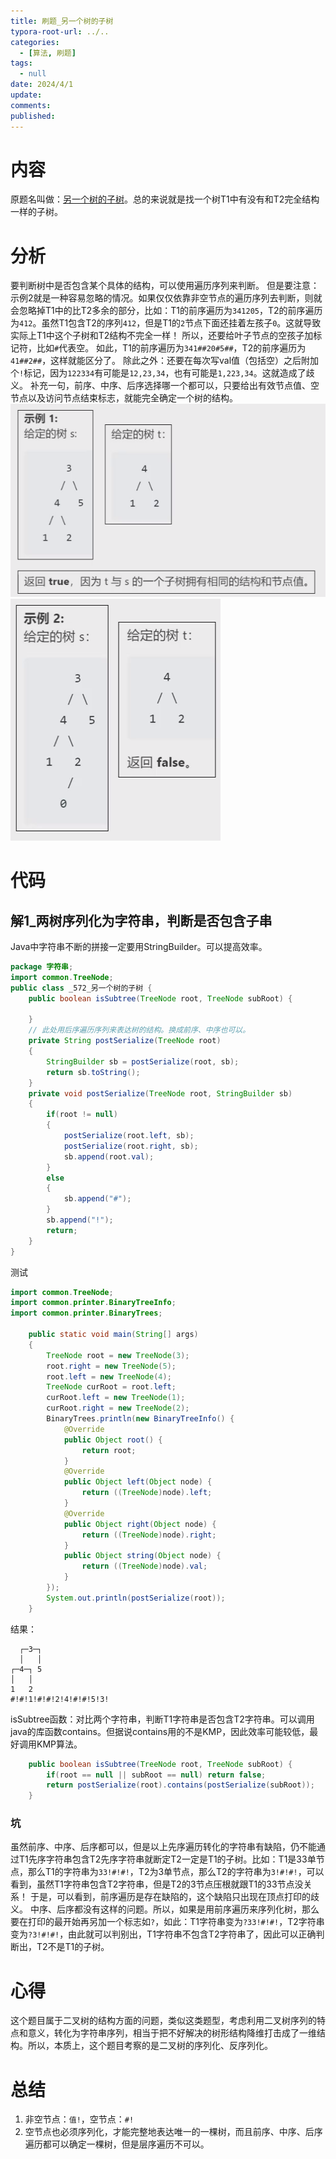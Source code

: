 ```yaml
---
title: 刷题_另一个树的子树
typora-root-url: ../..
categories:
  - [算法, 刷题]
tags:
  - null 
date: 2024/4/1
update:
comments:
published:
---
```

# 内容

原题名叫做：[另一个树的子树](https://leetcode.cn/problems/subtree-of-another-tree/description/)。总的来说就是找一个树T1中有没有和T2完全结构一样的子树。
# 分析

要判断树中是否包含某个具体的结构，可以使用遍历序列来判断。
但是要注意：示例2就是一种容易忽略的情况。如果仅仅依靠非空节点的遍历序列去判断，则就会忽略掉T1中的比T2多余的部分，比如：T1的前序遍历为`341205`，T2的前序遍历为`412`。虽然T1包含T2的序列`412`，但是T1的`2`节点下面还挂着左孩子`0`。这就导致实际上T1中这个子树和T2结构不完全一样！
所以，还要给叶子节点的空孩子加标记符，比如`#`代表空。
如此，T1的前序遍历为`341##20#5##`，T2的前序遍历为`41##2##`，这样就能区分了。
除此之外：还要在每次写val值（包括空）之后附加个`!`标记，因为`122334`有可能是`12,23,34`，也有可能是`1,223,34`。这就造成了歧义。
补充一句，前序、中序、后序选择哪一个都可以，只要给出有效节点值、空节点以及访问节点结束标志，就能完全确定一个树的结构。
![](../../images/刷题_另一个树的子树/image-20240331050434535.png)
![](../../images/刷题_另一个树的子树/image-20240331050449419.png)
# 代码

## 解1_两树序列化为字符串，判断是否包含子串

Java中字符串不断的拼接一定要用StringBuilder。可以提高效率。
```java
package 字符串;
import common.TreeNode;
public class _572_另一个树的子树 {
    public boolean isSubtree(TreeNode root, TreeNode subRoot) {
         
    }
    // 此处用后序遍历序列来表达树的结构。换成前序、中序也可以。
    private String postSerialize(TreeNode root)
    {
        StringBuilder sb = postSerialize(root, sb);
        return sb.toString();
    }
    private void postSerialize(TreeNode root, StringBuilder sb)
    {
        if(root != null)
        {
            postSerialize(root.left, sb);
            postSerialize(root.right, sb);
            sb.append(root.val);
        }
        else
        {
            sb.append("#");
        }
        sb.append("!");
        return;
    }
}

```
测试
```java
import common.TreeNode;
import common.printer.BinaryTreeInfo;
import common.printer.BinaryTrees;

    public static void main(String[] args)
    {
        TreeNode root = new TreeNode(3);
        root.right = new TreeNode(5);
        root.left = new TreeNode(4);
        TreeNode curRoot = root.left;
        curRoot.left = new TreeNode(1);
        curRoot.right = new TreeNode(2);
        BinaryTrees.println(new BinaryTreeInfo() {
            @Override
            public Object root() {
                return root;
            }
            @Override
            public Object left(Object node) {
                return ((TreeNode)node).left;
            }
            @Override
            public Object right(Object node) {
                return ((TreeNode)node).right;
            }
            public Object string(Object node) {
                return ((TreeNode)node).val;
            }
        });
        System.out.println(postSerialize(root));
    }
```
结果：
```
  ┌─3─┐
  │   │
┌─4─┐ 5
│   │
1   2
#!#!1!#!#!2!4!#!#!5!3!
```
isSubtree函数：对比两个字符串，判断T1字符串是否包含T2字符串。可以调用java的库函数contains。但据说contains用的不是KMP，因此效率可能较低，最好调用KMP算法。
```java
    public boolean isSubtree(TreeNode root, TreeNode subRoot) {
        if(root == null || subRoot == null) return false;
        return postSerialize(root).contains(postSerialize(subRoot));
    }
```
### 坑

虽然前序、中序、后序都可以，但是以上先序遍历转化的字符串有缺陷，仍不能通过T1先序字符串包含T2先序字符串就断定T2一定是T1的子树。比如：T1是33单节点，那么T1的字符串为`33!#!#!`，T2为3单节点，那么T2的字符串为`3!#!#!`，可以看到，虽然T1字符串包含T2字符串，但是T2的3节点压根就跟T1的33节点没关系！
于是，可以看到，前序遍历是存在缺陷的，这个缺陷只出现在顶点打印的歧义。
中序、后序都没有这样的问题。所以，如果是用前序遍历来序列化树，那么要在打印的最开始再另加一个标志如`?`，如此：T1字符串变为`?33!#!#!`，T2字符串变为`?3!#!#!`，由此就可以判别出，T1字符串不包含T2字符串了，因此可以正确判断出，T2不是T1的子树。
# 心得

这个题目属于二叉树的结构方面的问题，类似这类题型，考虑利用二叉树序列的特点和意义，转化为字符串序列，相当于把不好解决的树形结构降维打击成了一维结构。所以，本质上，这个题目考察的是二叉树的序列化、反序列化。

# 总结

1. 非空节点：`值!`，空节点：`#!`
2. 空节点也必须序列化，才能完整地表达唯一的一棵树，而且前序、中序、后序遍历都可以确定一棵树，但是层序遍历不可以。
